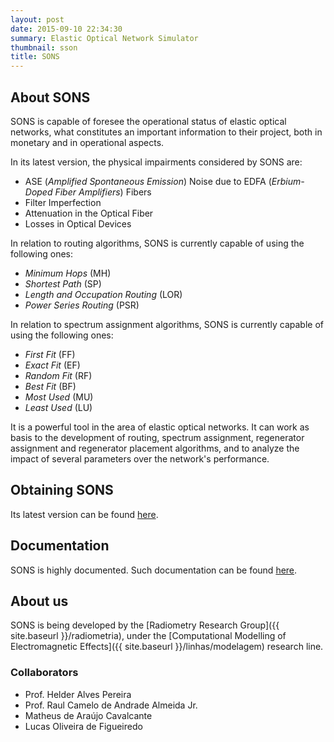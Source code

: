 ```yaml
---
layout: post
date: 2015-09-10 22:34:30
summary: Elastic Optical Network Simulator
thumbnail: sson
title: SONS
---
```


## About SONS

SONS is capable of foresee the operational status of elastic optical networks, what constitutes an important information to their project, both in monetary and in operational aspects.

In its latest version, the physical impairments considered by SONS are:

* ASE (_Amplified Spontaneous Emission_) Noise due to EDFA (_Erbium-Doped Fiber Amplifiers_) Fibers
* Filter Imperfection
* Attenuation in the Optical Fiber
* Losses in Optical Devices

In relation to routing algorithms, SONS is currently capable of using the following ones:

* _Minimum Hops_ (MH)
* _Shortest Path_ (SP)
* _Length and Occupation Routing_ (LOR)
* _Power Series Routing_ (PSR)

In relation to spectrum assignment algorithms, SONS is currently capable of using the following ones:

* _First Fit_ (FF) 
* _Exact Fit_ (EF)
* _Random Fit_ (RF)
* _Best Fit_ (BF)
* _Most Used_ (MU)
* _Least Used_ (LU)

It is a powerful tool in the area of elastic optical networks. It can work as basis to the development of routing, spectrum assignment, regenerator assignment and regenerator placement algorithms, and to analyze the impact of several parameters over the network's performance.

## Obtaining SONS

Its latest version can be found [here](https://github.com/suehtamacv/adamant-broccoli/releases).

## Documentation

SONS is highly documented. Such documentation can be found [here](doc/).

## About us

SONS is being developed by the [Radiometry Research Group]({{ site.baseurl }}/radiometria), under the [Computational Modelling of Electromagnetic Effects]({{ site.baseurl }}/linhas/modelagem) research line.

### Collaborators

* Prof. Helder Alves Pereira
* Prof. Raul Camelo de Andrade Almeida Jr.
* Matheus de Araújo Cavalcante
* Lucas Oliveira de Figueiredo
